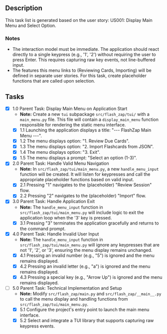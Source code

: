 ## Description

This task list is generated based on the user story: US001: Display Main Menu and Select Option.

### Notes

- The interaction model must be immediate. The application should react directly to a single keypress (e.g., '1', '2') without requiring the user to press Enter. This requires capturing raw key events, not line-buffered input.
- The features this menu links to (Reviewing Cards, Importing) will be defined in separate user stories. For this task, create placeholder functions that are called upon selection.

## Tasks

- [x] 1.0 Parent Task: Display Main Menu on Application Start
  - **Note:** Create a new `tui` subpackage `src/flash_zap/tui/` with a `main_menu.py` file. This file will contain a `display_main_menu` function responsible for rendering the static menu interface.
  - [x] 1.1 Launching the application displays a title: "--- FlashZap Main Menu ---".
  - [x] 1.2 The menu displays option: "1. Review Due Cards".
  - [x] 1.3 The menu displays option: "2. Import Flashcards from JSON".
  - [x] 1.4 The menu displays option: "3. Exit".
  - [x] 1.5 The menu displays a prompt: "Select an option (1-3)".
- [x] 2.0 Parent Task: Handle Valid Menu Navigation 
  - **Note:** In `src/flash_zap/tui/main_menu.py`, a new `handle_menu_input` function will be created. It will listen for keypresses and call the appropriate placeholder functions based on valid input.
  - [x] 2.1 Pressing "1" navigates to the (placeholder) "Review Session" flow.
  - [x] 2.2 Pressing "2" navigates to the (placeholder) "Import" flow.
- [x] 3.0 Parent Task: Handle Application Exit
  - **Note:** The `handle_menu_input` function in `src/flash_zap/tui/main_menu.py` will include logic to exit the application loop when the '3' key is pressed.
  - [x] 3.1 Pressing "3" terminates the application gracefully and returns to the command prompt.
- [x] 4.0 Parent Task: Handle Invalid User Input
  - **Note:** The `handle_menu_input` function in `src/flash_zap/tui/main_menu.py` will ignore any keypresses that are not '1', '2', or '3', ensuring the menu display remains unchanged.
  - [x] 4.1 Pressing an invalid number (e.g., "5") is ignored and the menu remains displayed.
  - [x] 4.2 Pressing an invalid letter (e.g., "a") is ignored and the menu remains displayed.
  - [x] 4.3 Pressing a special key (e.g., "Arrow Up") is ignored and the menu remains displayed.
- [ ] 5.0 Parent Task: Technical Implementation and Setup
  - **Note:** Modify `src/flash_zap/main.py` and `src/flash_zap/__main__.py` to call the menu display and handling functions from `src/flash_zap/tui/main_menu.py`.
  - [x] 5.1 Configure the project's entry point to launch the main menu interface.
  - [x] 5.2 Select and integrate a TUI library that supports capturing raw keypress events.